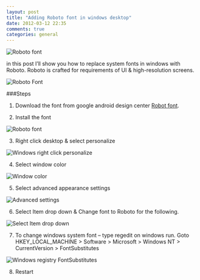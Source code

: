 ```yaml
---
layout: post
title: "Adding Roboto font in windows desktop"
date: 2012-03-12 22:35
comments: true
categories: general
---
```


![Roboto font](//lh4.googleusercontent.com/-bpwEONwjg0U/UNneJ8jfmvI/AAAAAAAAE_M/2kOzXagRlM0/s512/roboto-font.jpg "Installing Roboto Font")

in this post I’ll show you how to replace system fonts in windows with Roboto. Roboto is crafted for requirements of UI & high-resolution screens.

![Roboto Font](//lh3.googleusercontent.com/-zNVgTJktFEg/UNneMBnZJlI/AAAAAAAAE_s/i1XrBRw1V8c/s416/roboto.jpg "Roboto font")

<!-- more -->

###Steps

1. Download the font from google android design center [Robot font](//developer.android.com/design/style/typography.html#actionbar).

2. Install the font

![Roboto font](//lh3.googleusercontent.com/-JonsWStTtOs/UNneKImta4I/AAAAAAAAE_Q/Pr2F7t_tKh0/s724/roboto-font-install.jpg)

3. Right click desktop & select personalize

![Windows right click personalize](//lh3.googleusercontent.com/-nLkkhUixUhw/UNnfqmzvTZI/AAAAAAAAFAc/zOcJLixDbOU/s416/roboto-personalize.jpg "Windows right click personalize")

4. Select window color

![Window color](//lh6.googleusercontent.com/-iWpfdBu5Jbo/UNneLB2UqOI/AAAAAAAAE_Y/7xc-LcFBCkE/s640/roboto-personalize-windowColor.jpg "Window color")

5. Select advanced appearance settings

![Advanced settings](//lh3.googleusercontent.com/-9icL7TPXaZA/UNneL8w2bGI/AAAAAAAAE_g/Hw0k_-m2o8Q/s640/roboto-window-color-appearancejpg.jpg "Advanced settings")

6. Select Item drop down & Change font to Roboto for the following.

![Select Item drop down](//lh5.googleusercontent.com/-LcI_nuFselo/UNneKrLd-NI/AAAAAAAAE_U/rbFYufcihdI/s505/roboto-color-appearance.jpg "Select Item drop down")

7. To change windows system font – type regedit on windows run. Goto HKEY_LOCAL_MACHINE > Software > Microsoft > Windows NT > CurrentVersion > FontSubstitutes

![Windows registry FontSubstitutes](//lh3.googleusercontent.com/-XP6bCEbSSX4/UNneMBA951I/AAAAAAAAE_w/WyHB4nR7ifU/s720/roboto-regedit.jpg "Windows registry FontSubstitutes")

8. Restart



































